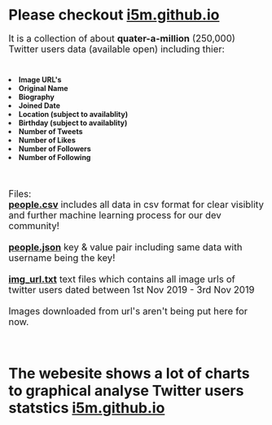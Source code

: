 <h1>Please checkout <a href="https://i5m.github.io" target="_BLANK">i5m.github.io</a></h1>

<p style="font-size:18px;">
    It is a collection of about <b>quater-a-million</b> (250,000) Twitter users data (available open) including thier:<br/><br/>
    <h4>
        <li>Image URL's</li>
        <li>Original Name</li>
        <li>Biography</li>
        <li>Joined Date</li>
        <li>Location (subject to availablity)</li>
        <li>Birthday (subject to availablity)</li>
        <li>Number of Tweets</li>
        <li>Number of Likes</li>
        <li>Number of Followers</li>
        <li>Number of Following</li>
    </h4><br/>
</p>

<p style="font-size:18px;">
    Files:
    <br/><b><a href="https://github.com/i5m/i5m.github.io/blob/master/data/people.csv">people.csv</a></b> includes all data in csv format for clear visiblity and further machine learning process for our dev community!
    <br/><br/><b><a href="https://github.com/i5m/i5m.github.io/blob/master/data/people.json">people.json</a></b> key & value pair including same data with username being the key!
    <br/><br/><b><a href="https://github.com/i5m/i5m.github.io/blob/master/data/img_url.txt">img_url.txt</a></b> text files which contains all image urls of twitter users <span class="hero-color">dated between 1st Nov 2019 - 3rd Nov 2019</span>
    <br/><br/>Images downloaded from url's aren't being put here for now.
</p><br/>

<h1>The webesite shows a lot of charts to graphical analyse Twitter users statstics <a href="https://i5m.github.io" target="_BLANK">i5m.github.io</a></h1>

